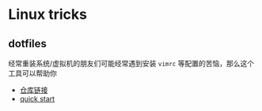 # Linux tricks
## dotfiles
经常重装系统/虚拟机的朋友们可能经常遇到安装 `vimrc` 等配置的苦恼，那么这个工具可以帮助你 

- [仓库链接](https://github.com/anishathalye/dotbot)
- [quick start](https://www.elliotdenolf.com/blog/bootstrap-your-dotfiles-with-dotbot)